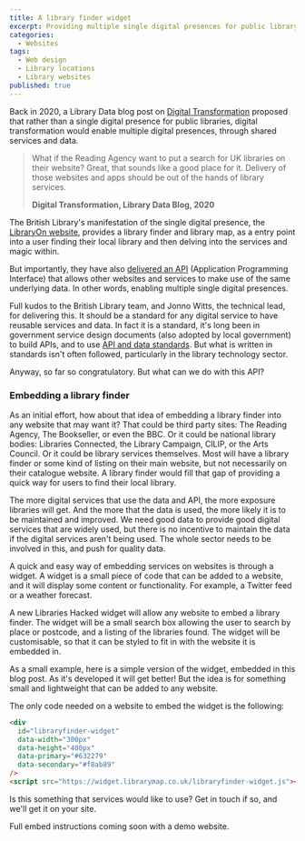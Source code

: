 ```yaml
---
title: A library finder widget
excerpt: Providing multiple single digital presences for public library services
categories:
  - Websites
tags:
  - Web design
  - Library locations
  - Library websites
published: true
---
```


Back in 2020, a Library Data blog post on [Digital Transformation](/2020/12/31/digital-transformation/) proposed that rather than a single digital presence for public libraries, digital transformation would enable multiple digital presences, through shared services and data.

> What if the Reading Agency want to put a search for UK libraries on their website? Great, that sounds like a good place for it. Delivery of those websites and apps should be out of the hands of library services.
>
> **Digital Transformation, Library Data Blog, 2020**

The British Library's manifestation of the single digital presence, the [LibraryOn website](https://libraryon.org.uk/), provides a library finder and library map, as a entry point into a user finding their local library and then delving into the services and magic within.

But importantly, they have also [delivered an API](https://www.linkedin.com/posts/activity-7191083735675543552-QOHn) (Application Programming Interface) that allows other websites and services to make use of the same underlying data. In other words, enabling multiple single digital presences.

Full kudos to the British Library team, and Jonno Witts, the technical lead, for delivering this. It should be a standard for any digital service to have reusable services and data. In fact it is a standard, it's long been in government service design documents (also adopted by local government) to build APIs, and to use [API and data standards](https://www.gov.uk/guidance/gds-api-technical-and-data-standards). But what is written in standards isn't often followed, particularly in the library technology sector.

Anyway, so far so congratulatory. But what can we do with this API?

### Embedding a library finder

As an initial effort, how about that idea of embedding a library finder into any website that may want it? That could be third party sites: The Reading Agency, The Bookseller, or even the BBC. Or it could be national library bodies: Libraries Connected, the Library Campaign, CILIP, or the Arts Council. Or it could be library services themselves. Most will have a library finder or some kind of listing on their main website, but not necessarily on their catalogue website. A library finder would fill that gap of providing a quick way for users to find their local library.

The more digital services that use the data and API, the more exposure libraries will get. And the more that the data is used, the more likely it is to be maintained and improved. We need good data to provide good digital services that are widely used, but there is no incentive to maintain the data if the digital services aren't being used. The whole sector needs to be involved in this, and push for quality data.

A quick and easy way of embedding services on websites is through a widget. A widget is a small piece of code that can be added to a website, and it will display some content or functionality. For example, a Twitter feed or a weather forecast.

A new Libraries Hacked widget will allow any website to embed a library finder. The widget will be a small search box allowing the user to search by place or postcode, and a listing of the libraries found. The widget will be customisable, so that it can be styled to fit in with the website it is embedded in.

As a small example, here is a simple version of the widget, embedded in this blog post. As it's developed it will get better! But the idea is for something small and lightweight that can be added to any website.

<div id="libraryfinder-widget" data-width="300px" data-height="500px" data-primary="#632279" data-secondary="#f8ab89" />
<script src="https://widget.librarymap.co.uk/libraryfinder-widget.js"></script>

The only code needed on a website to embed the widget is the following:

```html
<div
  id="libraryfinder-widget"
  data-width="300px"
  data-height="400px"
  data-primary="#632279"
  data-secondary="#f8ab89"
/>
<script src="https://widget.librarymap.co.uk/libraryfinder-widget.js"></script>
```

Is this something that services would like to use? Get in touch if so, and we'll get it on your site.

Full embed instructions coming soon with a demo website.
